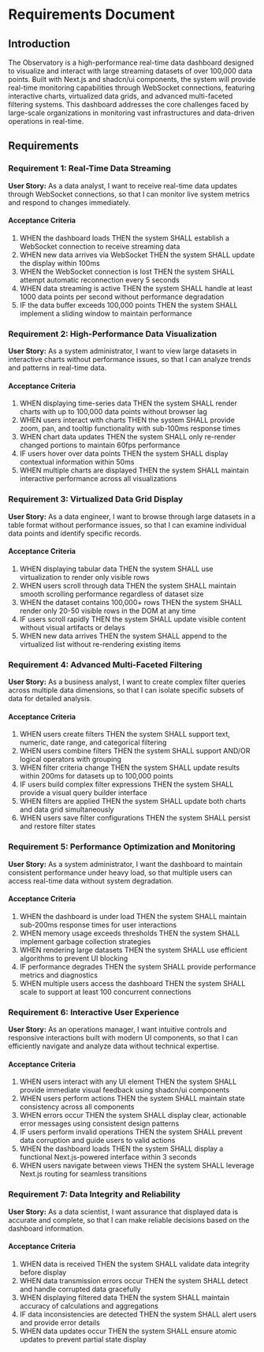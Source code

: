 # Requirements Document

## Introduction

The Observatory is a high-performance real-time data dashboard designed to visualize and interact with large streaming datasets of over 100,000 data points. Built with Next.js and shadcn/ui components, the system will provide real-time monitoring capabilities through WebSocket connections, featuring interactive charts, virtualized data grids, and advanced multi-faceted filtering systems. This dashboard addresses the core challenges faced by large-scale organizations in monitoring vast infrastructures and data-driven operations in real-time.

## Requirements

### Requirement 1: Real-Time Data Streaming

**User Story:** As a data analyst, I want to receive real-time data updates through WebSocket connections, so that I can monitor live system metrics and respond to changes immediately.

#### Acceptance Criteria

1. WHEN the dashboard loads THEN the system SHALL establish a WebSocket connection to receive streaming data
2. WHEN new data arrives via WebSocket THEN the system SHALL update the display within 100ms
3. WHEN the WebSocket connection is lost THEN the system SHALL attempt automatic reconnection every 5 seconds
4. WHEN data streaming is active THEN the system SHALL handle at least 1000 data points per second without performance degradation
5. IF the data buffer exceeds 100,000 points THEN the system SHALL implement a sliding window to maintain performance

### Requirement 2: High-Performance Data Visualization

**User Story:** As a system administrator, I want to view large datasets in interactive charts without performance issues, so that I can analyze trends and patterns in real-time data.

#### Acceptance Criteria

1. WHEN displaying time-series data THEN the system SHALL render charts with up to 100,000 data points without browser lag
2. WHEN users interact with charts THEN the system SHALL provide zoom, pan, and tooltip functionality with sub-100ms response times
3. WHEN chart data updates THEN the system SHALL only re-render changed portions to maintain 60fps performance
4. IF users hover over data points THEN the system SHALL display contextual information within 50ms
5. WHEN multiple charts are displayed THEN the system SHALL maintain interactive performance across all visualizations

### Requirement 3: Virtualized Data Grid Display

**User Story:** As a data engineer, I want to browse through large datasets in a table format without performance issues, so that I can examine individual data points and identify specific records.

#### Acceptance Criteria

1. WHEN displaying tabular data THEN the system SHALL use virtualization to render only visible rows
2. WHEN users scroll through data THEN the system SHALL maintain smooth scrolling performance regardless of dataset size
3. WHEN the dataset contains 100,000+ rows THEN the system SHALL render only 20-50 visible rows in the DOM at any time
4. IF users scroll rapidly THEN the system SHALL update visible content without visual artifacts or delays
5. WHEN new data arrives THEN the system SHALL append to the virtualized list without re-rendering existing items

### Requirement 4: Advanced Multi-Faceted Filtering

**User Story:** As a business analyst, I want to create complex filter queries across multiple data dimensions, so that I can isolate specific subsets of data for detailed analysis.

#### Acceptance Criteria

1. WHEN users create filters THEN the system SHALL support text, numeric, date range, and categorical filtering
2. WHEN users combine filters THEN the system SHALL support AND/OR logical operators with grouping
3. WHEN filter criteria change THEN the system SHALL update results within 200ms for datasets up to 100,000 points
4. IF users build complex filter expressions THEN the system SHALL provide a visual query builder interface
5. WHEN filters are applied THEN the system SHALL update both charts and data grid simultaneously
6. WHEN users save filter configurations THEN the system SHALL persist and restore filter states

### Requirement 5: Performance Optimization and Monitoring

**User Story:** As a system administrator, I want the dashboard to maintain consistent performance under heavy load, so that multiple users can access real-time data without system degradation.

#### Acceptance Criteria

1. WHEN the dashboard is under load THEN the system SHALL maintain sub-200ms response times for user interactions
2. WHEN memory usage exceeds thresholds THEN the system SHALL implement garbage collection strategies
3. WHEN rendering large datasets THEN the system SHALL use efficient algorithms to prevent UI blocking
4. IF performance degrades THEN the system SHALL provide performance metrics and diagnostics
5. WHEN multiple users access the dashboard THEN the system SHALL scale to support at least 100 concurrent connections

### Requirement 6: Interactive User Experience

**User Story:** As an operations manager, I want intuitive controls and responsive interactions built with modern UI components, so that I can efficiently navigate and analyze data without technical expertise.

#### Acceptance Criteria

1. WHEN users interact with any UI element THEN the system SHALL provide immediate visual feedback using shadcn/ui components
2. WHEN users perform actions THEN the system SHALL maintain state consistency across all components
3. WHEN errors occur THEN the system SHALL display clear, actionable error messages using consistent design patterns
4. IF users perform invalid operations THEN the system SHALL prevent data corruption and guide users to valid actions
5. WHEN the dashboard loads THEN the system SHALL display a functional Next.js-powered interface within 3 seconds
6. WHEN users navigate between views THEN the system SHALL leverage Next.js routing for seamless transitions

### Requirement 7: Data Integrity and Reliability

**User Story:** As a data scientist, I want assurance that displayed data is accurate and complete, so that I can make reliable decisions based on the dashboard information.

#### Acceptance Criteria

1. WHEN data is received THEN the system SHALL validate data integrity before display
2. WHEN data transmission errors occur THEN the system SHALL detect and handle corrupted data gracefully
3. WHEN displaying filtered data THEN the system SHALL maintain accuracy of calculations and aggregations
4. IF data inconsistencies are detected THEN the system SHALL alert users and provide error details
5. WHEN data updates occur THEN the system SHALL ensure atomic updates to prevent partial state display